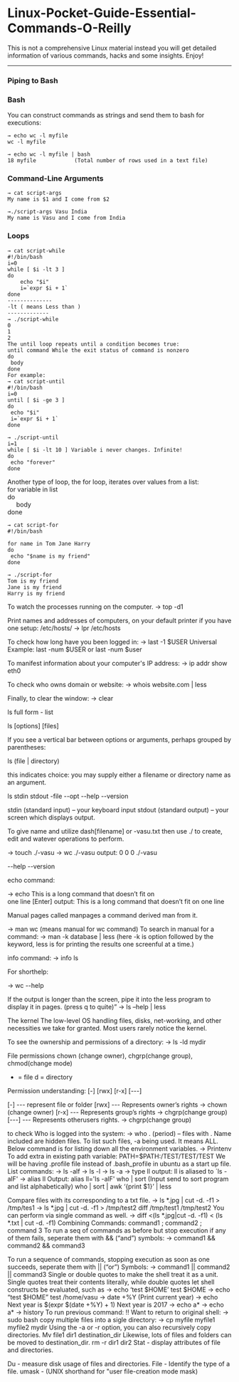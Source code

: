 
# Linux-Pocket-Guide-Essential-Commands-O-Reilly

This is not a comprehensive Linux material instead you will get detailed information of various commands, hacks and some insights. Enjoy!

------

### Piping to Bash
### Bash 
You can construct commands as strings and send them to bash for executions:
```
→ echo wc -l myfile
wc -l myfile

→ echo wc -l myfile | bash
18 myfile            (Total number of rows used in a text file)
```
### Command-Line Arguments
```
→ cat script-args
My name is $1 and I come from $2

→./script-args Vasu India
My name is Vasu and I come from India
```
### Loops
```
→ cat script-while
#!/bin/bash
i=0
while [ $i -lt 3 ]    
do 
    echo "$i"
    i=`expr $i + 1`
done
--------------
-lt ( means Less than )
-------------
→ ./script-while
0
1
2
The until loop repeats until a condition becomes true:
until command While the exit status of command is nonzero
do
 body
done
For example:
→ cat script-until
#!/bin/bash
i=0
until [ $i -ge 3 ]
do
 echo "$i"
 i=`expr $i + 1`
done

→ ./script-until
i=1
while [ $i -lt 10 ] Variable i never changes. Infinite!
do
 echo "forever"
done
```

Another type of loop, the for loop, iterates over values from a list: \
for variable in list \
do \
&nbsp; &nbsp;&nbsp; body \
done

```
→ cat script-for
#!/bin/bash

for name in Tom Jane Harry
do
 echo "$name is my friend"
done

→ ./script-for
Tom is my friend
Jane is my friend
Harry is my friend
```
To watch the processes running on the computer.
-> top -d1



Print names and addresses of computers, on your default printer if you have one setup:
/etc/hosts/
-> lpr /etc/hosts

To check how long have you been logged in:
-> last -1 $USER
Universal Example: last -num $USER or last -num $user

To manifest information about your computer's IP address:
-> ip addr show eth0

To check who owns domain or website:
-> whois website.com | less

Finally, to clear the window:
-> clear

ls full form - list

ls [options] [files]

If you see a vertical bar between options or arguments, perhaps grouped by parentheses:

ls (file | directory)

this indicates choice: you may supply either a filename or directory name as an argument.

ls stdin stdout -file --opt --help --version

stdin (standard input) – your keyboard input
stdout (standard output) – your screen which displays output.

To give name and utilize dash[filename] or -vasu.txt then use ./ to create, edit and watever operations to perform.

-> touch ./-vasu
-> wc ./-vasu
output: 0 0 0 ./-vasu

--help
--version

echo command:

-> echo This is a long command that doesn’t fit on \
one line [Enter]
output: This is a long command that doesn’t fit on one line

Manual pages called manpages a command derived man from it.

-> man wc (means manual for wc command)
To search in manual for a command:
-> man -k database | less (here -k is option followed by the keyword, less is for printing the results one screenful at a time.)

info command:
-> info ls

For shorthelp:

-> wc --help

If the output is longer than the screen, pipe it into the less program to display it in pages. (press q to quite)”
-> ls –help | less

The kernel
The low-level OS handling files, disks, net-working, and other necessities we take for granted. Most users rarely notice the kernel.

To see the ownership and permissions of a directory:
-> ls -ld mydir

File permissions
chown (change owner), chgrp(change group), chmod(change mode)
- = file
d = directory

Permission understanding:
[-] [rwx] [r-x] [---]

[-] --- represent file or folder
[rwx] --- Represents owner’s rights -> chown (change owner)
[r-x] --- Represents group’s rights -> chgrp(change group)
[---] --- Represents otherusers rights. -> chgrp(change group)

to check Who is logged into the system:
-> who
. (period) – files with . Name included are hidden files. To list such files, -a being used. It means ALL.
Below command is for listing down all the environment variables.
-> Printenv
To add extra in existing path variable:
PATH=$PATH:/TEST/TEST/TEST
We will be having .profile file instead of .bash_profile in ubuntu
as a start up file.
List commands:
-> ls -alf
-> ls -l
-> ls -a
-> type ll
output: ll is aliased to `ls -alF'
-> alias ll
Output: alias ll='ls -alF'
who | sort (Input send to sort program and list alphabetically)
who | sort | awk ‘{print $1}’ | less


Compare files with its corresponding to a txt file.
-> ls *.jpg | cut -d. -f1 > /tmp/tes1
-> ls *.jpg | cut -d. -f1 > /tmp/test2
diff /tmp/test1 /tmp/test2
You can perform via single command as well.
-> diff <(ls *.jpg|cut -d. -f1) < (ls *.txt | cut -d. -f1)
Combining Commands:
command1 ; command2 ; command 3
To run a seq of commands as before but stop execution if any of them fails, seperate them with && (“and”) symbols:
-> command1 && command2 && command3


To run a sequence of commands, stopping execution as soon as one succeeds, seperate them with || (“or”) Symbols:
-> command1 || command2 || command3
Single or double quotes to make the shell treat it as a unit. Single quotes treat their contents literally, while double quotes let shell constructs be evaluated, such as
-> echo ‘test $HOME’
test $HOME
-> echo “test $HOME”
test /home/vasu
-> date +%Y (Print current year)
-> echo Next year is $(expr $(date +%Y) + 1)
Next year is 2017
-> echo a*
-> echo a\*
-> history
To run previous command: !!
Want to return to original shell:
-> sudo bash
copy multiple files into a sigle directory:
-> cp myfile myfile1 myfile2 mydir
Using the -a or -r option, you can also recursively copy directories.
Mv file1 dir1 destination_dir
Likewise, lots of files and folders can be moved to destination_dir.
rm -r dir1 dir2
Stat - display attributes of file and directories.

Du - measure disk usage of files and directories.
File - Identify the type of a file.
umask - (UNIX shorthand for "user file-creation mode mask)





